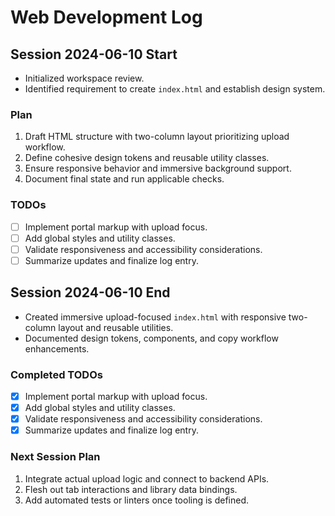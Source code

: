 # Web Development Log

## Session 2024-06-10 Start
- Initialized workspace review.
- Identified requirement to create `index.html` and establish design system.

### Plan
1. Draft HTML structure with two-column layout prioritizing upload workflow.
2. Define cohesive design tokens and reusable utility classes.
3. Ensure responsive behavior and immersive background support.
4. Document final state and run applicable checks.

### TODOs
- [ ] Implement portal markup with upload focus.
- [ ] Add global styles and utility classes.
- [ ] Validate responsiveness and accessibility considerations.
- [ ] Summarize updates and finalize log entry.

## Session 2024-06-10 End
- Created immersive upload-focused `index.html` with responsive two-column layout and reusable utilities.
- Documented design tokens, components, and copy workflow enhancements.

### Completed TODOs
- [x] Implement portal markup with upload focus.
- [x] Add global styles and utility classes.
- [x] Validate responsiveness and accessibility considerations.
- [x] Summarize updates and finalize log entry.

### Next Session Plan
1. Integrate actual upload logic and connect to backend APIs.
2. Flesh out tab interactions and library data bindings.
3. Add automated tests or linters once tooling is defined.
